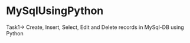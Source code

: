 # MySqlUsingPython
Task1-> Create, Insert, Select,  Edit and Delete records in MySql-DB using Python
